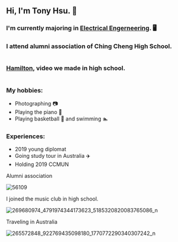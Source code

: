 ## Hi, I'm Tony Hsu. 👋

### I'm currently majoring in [Electrical Engerneering](https://www.dece.nctu.edu.tw/). 🖥
### I attend alumni association of Ching Cheng High School.
#
### [Hamilton](https://www.youtube.com/watch?v=5DUtA0y49ds), video we made in high school.
#

### My hobbies:
- Photographing 📷
- Playing the piano 🎹
- Playing basketball 🏀 and swimming 🏊

### Experiences:
- 2019 young diplomat
- Going study tour in Australia ✈️
- Holding 2019 CCMUN



Alumni association

![56109](https://user-images.githubusercontent.com/98265780/150689295-1c46661c-f241-4617-a896-3d0161189b59.jpg)

I joined the music club in high school.

![269680974_4791974344173623_5185320820083765086_n](https://user-images.githubusercontent.com/98265780/150689690-e50d7aa3-8ea9-45af-9cbc-19cb7775f417.jpg)

Traveling in Australia

![265572848_922769435098180_1770772290340307242_n](https://user-images.githubusercontent.com/98265780/150690408-f11bfcbc-42a4-413c-b5cb-c12cf905e6fb.jpg)





<!--
**tonyyjhsu/tonyyjhsu** is a ✨ _special_ ✨ repository because its `README.md` (this file) appears on your GitHub profile.

Here are some ideas to get you started:

- 🔭 I’m currently working on ...
- 🌱 I’m currently learning ...
- 👯 I’m looking to collaborate on ...
- 🤔 I’m looking for help with ...
- 💬 Ask me about ...
- 📫 How to reach me: ...
- 😄 Pronouns: ...
- ⚡ Fun fact: ...
-->
